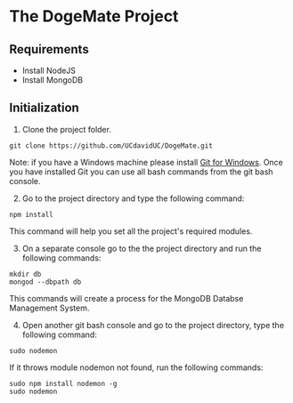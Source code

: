 # The DogeMate Project

## Requirements

* Install NodeJS
* Install MongoDB

## Initialization

1. Clone the project folder.

```
git clone https://github.com/UCdavidUC/DogeMate.git
```

Note: if you have a Windows machine please install [Git for Windows](https://git-scm.com/download/win). Once you have installed Git you can use all bash commands from the git bash console.

2. Go to the project directory  and type the following command:

```
npm install
```

This command will help you set all the project's required modules.

3. On a separate console go to the the project directory and run the following commands:

```
mkdir db
mongod --dbpath db
```

This commands will create a process for the MongoDB Databse Management System.

4. Open another git bash console and go to the project directory, type the following command:

```
sudo nodemon
```

If it throws module nodemon not found, run the following commands:

```
sudo npm install nodemon -g
sudo nodemon
```